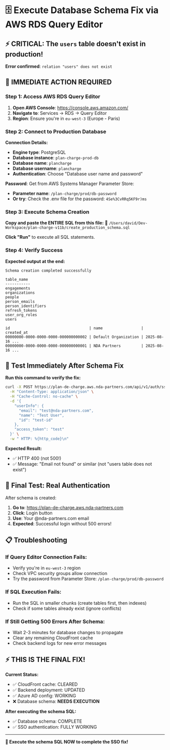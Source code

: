 # 🗄️ Execute Database Schema Fix via AWS RDS Query Editor

## ⚡ CRITICAL: The `users` table doesn't exist in production!

**Error confirmed**: `relation "users" does not exist`

## 🎯 IMMEDIATE ACTION REQUIRED

### Step 1: Access AWS RDS Query Editor

1. **Open AWS Console**: https://console.aws.amazon.com/
2. **Navigate to**: Services → RDS → Query Editor
3. **Region**: Ensure you're in `eu-west-3` (Europe - Paris)

### Step 2: Connect to Production Database

**Connection Details:**
- **Engine type**: PostgreSQL
- **Database instance**: `plan-charge-prod-db`
- **Database name**: `plancharge`
- **Database username**: `plancharge`
- **Authentication**: Choose "Database user name and password"

**Password**: Get from AWS Systems Manager Parameter Store:
- **Parameter name**: `/plan-charge/prod/db-password` 
- **Or try**: Check the .env file for the password: `4Se%3CvRRq5KF9r)ms`

### Step 3: Execute Schema Creation

**Copy and paste the ENTIRE SQL from this file:**
📁 `/Users/david/Dev-Workspace/plan-charge-v11b/create_production_schema.sql`

**Click "Run"** to execute all SQL statements.

### Step 4: Verify Success

**Expected output at the end:**
```
Schema creation completed successfully

table_name
-----------
engagements
organizations  
people
person_emails
person_identifiers
refresh_tokens
user_org_roles
users

id                                   | name                 | created_at
00000000-0000-0000-0000-000000000002 | Default Organization | 2025-08-16 ...
00000000-0000-0000-0000-000000000001 | NDA Partners         | 2025-08-16 ...
```

## 🧪 Test Immediately After Schema Fix

**Run this command to verify the fix:**

```bash
curl -X POST https://plan-de-charge.aws.nda-partners.com/api/v1/auth/sso/token-exchange \
  -H "Content-Type: application/json" \
  -H "Cache-Control: no-cache" \
  -d '{
    "userInfo": {
      "email": "test@nda-partners.com",
      "name": "Test User",
      "id": "test-id"
    },
    "access_token": "test"
  }' \
  -w " HTTP: %{http_code}\n"
```

**Expected Result:** 
- ✅ HTTP 400 (not 500!)
- ✅ Message: "Email not found" or similar (not "users table does not exist")

## 🎉 Final Test: Real Authentication

After schema is created:

1. **Go to**: https://plan-de-charge.aws.nda-partners.com
2. **Click**: Login button
3. **Use**: Your @nda-partners.com email
4. **Expected**: Successful login without 500 errors!

## 📋 Troubleshooting

### If Query Editor Connection Fails:
- Verify you're in `eu-west-3` region
- Check VPC security groups allow connection
- Try the password from Parameter Store: `/plan-charge/prod/db-password`

### If SQL Execution Fails:
- Run the SQL in smaller chunks (create tables first, then indexes)
- Check if some tables already exist (ignore conflicts)

### If Still Getting 500 Errors After Schema:
- Wait 2-3 minutes for database changes to propagate
- Clear any remaining CloudFront cache
- Check backend logs for new error messages

## ⚡ THIS IS THE FINAL FIX!

**Current Status:**
- ✅ CloudFront cache: CLEARED  
- ✅ Backend deployment: UPDATED
- ✅ Azure AD config: WORKING
- ❌ Database schema: **NEEDS EXECUTION**

**After executing the schema SQL:**
- ✅ Database schema: COMPLETE
- ✅ SSO authentication: FULLY WORKING

---

**🚀 Execute the schema SQL NOW to complete the SSO fix!**